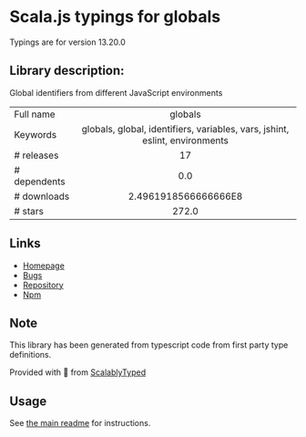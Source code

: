 
# Scala.js typings for globals

Typings are for version 13.20.0

## Library description:
Global identifiers from different JavaScript environments

|                    |                 |
| ------------------ | :-------------: |
| Full name          | globals |
| Keywords           | globals, global, identifiers, variables, vars, jshint, eslint, environments |
| # releases         | 17 |
| # dependents       | 0.0 |
| # downloads        | 2.4961918566666666E8 |
| # stars            | 272.0 |

## Links
- [Homepage](https://github.com/sindresorhus/globals#readme)
- [Bugs](https://github.com/sindresorhus/globals/issues)
- [Repository](https://github.com/sindresorhus/globals)
- [Npm](https://www.npmjs.com/package/globals)
    


## Note
This library has been generated from typescript code from first party type definitions.

Provided with :purple_heart: from [ScalablyTyped](https://github.com/oyvindberg/ScalablyTyped)

## Usage
See [the main readme](../../readme.md) for instructions.


